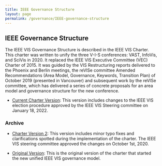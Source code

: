 ```yaml
---
title: IEEE Governance Structure
layout: page
permalink: /governance/IEEE-governance-structure
---
```


## IEEE Governance Structure

The IEEE VIS Governance Structure is described in the IEEE VIS Charter. This charter was written to unify the three V-I-S conferences: VAST, InfoVis, and SciVis in 2020. It replaced the IEEE VIS Executive Committee (VEC) Charter of 2015. It was guided by the VIS Restructuring reports delivered to the Phoenix and
Berlin meetings, the reVISe committee Amended Recommendations (Area Model, Governance, Keywords, Transition Plan) of October 2019 (presented in Vancouver) and subsequent work by the reVISe committee, which has delivered a series of concrete proposals for an area model and governance structure for the new conference.


* [Current Charter Version](https://github.com/ieee-vgtc/ieeevis.org/files/8206968/2022-01-18.VIS.Charter.-.Amendment.-.Approved.by.VSC.pdf): This version includes changes to the IEEE VIS election procedure approved by the IEEE VIS Steering committee on January 18, 2022. 

### Archive

* [Charter Version 2](https://github.com/ieee-vgtc/ieeevis.org/files/8206973/2020-10-01.VIS.Charter.-.Amendment.-.Approved.by.VSC.pdf): This version includes minor typo fixes and clarifications spotted during the implementation of the charter. The IEEE VIS steering committee approved the changes on October 1st, 2020.

* [Original Version](https://github.com/ieee-vgtc/ieeevis.org/files/8206980/2020.-.VIS.Charter.-.Original.pdf): This is the original version of the charter that started the new unified IEEE VIS governance model. 




